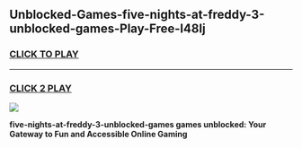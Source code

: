 
## Unblocked-Games-five-nights-at-freddy-3-unblocked-games-Play-Free-l48lj
<h3>
<a href="https://premium76.site?title=five-nights-at-freddy-3-unblocked-games&ref=10A">CLICK TO PLAY</a></h3>
<hr>

<h3>
<a href="https://premium76.site?title=five-nights-at-freddy-3-unblocked-games&ref=10A">CLICK 2 PLAY</a>
  
</h3>

<a href="https://premium76.site?title=five-nights-at-freddy-3-unblocked-games&ref=10A"><img src="https://clearcache.store/games.png"></a>


**five-nights-at-freddy-3-unblocked-games games unblocked: Your Gateway to Fun and Accessible Online Gaming**
